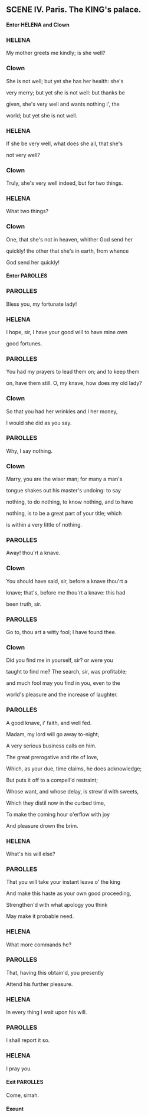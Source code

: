 ## SCENE IV. Paris. The KING's palace.
#### Enter HELENA and Clown
### HELENA
My mother greets me kindly; is she well?

### Clown
She is not well; but yet she has her health: she's

very merry; but yet she is not well: but thanks be

given, she's very well and wants nothing i', the

world; but yet she is not well.

### HELENA
If she be very well, what does she ail, that she's

not very well?

### Clown
Truly, she's very well indeed, but for two things.

### HELENA
What two things?

### Clown
One, that she's not in heaven, whither God send her

quickly! the other that she's in earth, from whence

God send her quickly!

#### Enter PAROLLES
### PAROLLES
Bless you, my fortunate lady!

### HELENA
I hope, sir, I have your good will to have mine own

good fortunes.

### PAROLLES
You had my prayers to lead them on; and to keep them

on, have them still. O, my knave, how does my old lady?

### Clown
So that you had her wrinkles and I her money,

I would she did as you say.

### PAROLLES
Why, I say nothing.

### Clown
Marry, you are the wiser man; for many a man's

tongue shakes out his master's undoing: to say

nothing, to do nothing, to know nothing, and to have

nothing, is to be a great part of your title; which

is within a very little of nothing.

### PAROLLES
Away! thou'rt a knave.

### Clown
You should have said, sir, before a knave thou'rt a

knave; that's, before me thou'rt a knave: this had

been truth, sir.

### PAROLLES
Go to, thou art a witty fool; I have found thee.

### Clown
Did you find me in yourself, sir? or were you

taught to find me? The search, sir, was profitable;

and much fool may you find in you, even to the

world's pleasure and the increase of laughter.

### PAROLLES
A good knave, i' faith, and well fed.

Madam, my lord will go away to-night;

A very serious business calls on him.

The great prerogative and rite of love,

Which, as your due, time claims, he does acknowledge;

But puts it off to a compell'd restraint;

Whose want, and whose delay, is strew'd with sweets,

Which they distil now in the curbed time,

To make the coming hour o'erflow with joy

And pleasure drown the brim.

### HELENA
What's his will else?

### PAROLLES
That you will take your instant leave o' the king

And make this haste as your own good proceeding,

Strengthen'd with what apology you think

May make it probable need.

### HELENA
What more commands he?

### PAROLLES
That, having this obtain'd, you presently

Attend his further pleasure.

### HELENA
In every thing I wait upon his will.

### PAROLLES
I shall report it so.

### HELENA
I pray you.

#### Exit PAROLLES
Come, sirrah.

#### Exeunt
